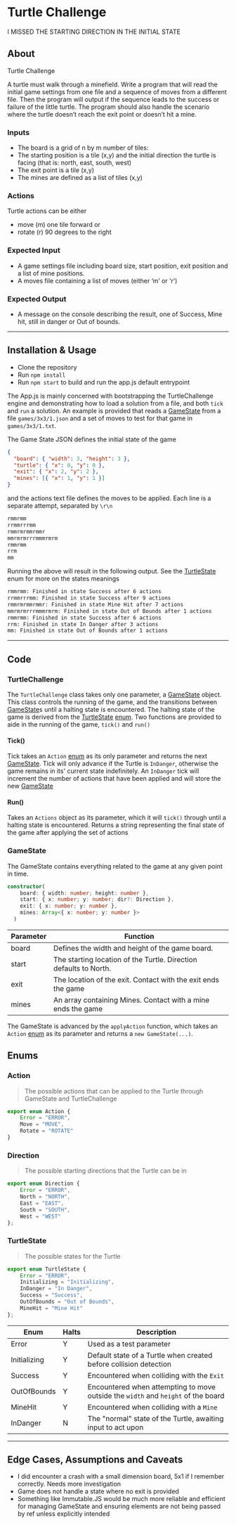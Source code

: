 # Turtle Challenge

I MISSED THE STARTING DIRECTION IN THE INITIAL STATE


## About

Turtle Challenge

A turtle must walk through a minefield. Write a program that will read the initial game settings
from one file and a sequence of moves from a different file.
Then the program will output if the sequence leads to the success or failure of the little turtle.
The program should also handle the scenario where the turtle doesn’t reach the exit point or
doesn’t hit a mine.

### Inputs

* The board is a grid of n by m number of tiles:
* The starting position is a tile (x,y) and the initial direction the turtle is facing (that is: north, east, south, west)
* The exit point is a tile (x,y)
* The mines are defined as a list of tiles (x,y)

### Actions

Turtle actions can be either

* move​ (m) one tile forward or
* rotate​ (r) 90 degrees to the right

### Expected Input

* A game settings file including board size, start position, exit position and a list of mine positions.
* A moves file containing a list of moves (either ‘m’ or ‘r’)

### Expected Output

* A message on the console describing the result, one of Success, Mine hit, still in danger or Out of bounds.

---

## Installation & Usage

* Clone the repository
* Run `npm install`
* Run `npm start` to build and run the app.js default entrypoint

The App.js is mainly concerned with bootstrapping the TurtleChallenge engine and demonstrating how to load a solution from a file, and both `tick` and `run` a solution. An example is provided that reads a [GameState](#gamestate) from a file `games/3x3/1.json` and a set of moves to test for that game in `games/3x3/1.txt`.

The Game State JSON defines the initial state of the game

```json
{
  "board": { "width": 3, "height": 3 },
  "turtle": { "x": 0, "y": 0 },
  "exit": { "x": 2, "y": 2 },
  "mines": [{ "x": 1, "y": 1 }]
}
```

and the actions text file defines the moves to be applied. Each line is a separate attempt, separated by `\r\n`

```txt
rmmrmm
rrmmrrrmm
rmmrmrmmrmmr
mmrmrmrrrmmmrmrm
rmmrmm
rrm
mm
```

Running the above will result in the following output. See the [TurtleState](#turtleState) enum for more on the states meanings

```txt
rmmrmm: Finished in state Success after 6 actions
rrmmrrrmm: Finished in state Success after 9 actions
rmmrmrmmrmmr: Finished in state Mine Hit after 7 actions
mmrmrmrrrmmmrmrm: Finished in state Out of Bounds after 1 actions
rmmrmm: Finished in state Success after 6 actions
rrm: Finished in state In Danger after 3 actions
mm: Finished in state Out of Bounds after 1 actions
```

---

## Code

### TurtleChallenge

The `TurtleChallenge` class takes only one parameter, a [GameState](#gamestate) object. This class controls the running of the game, and the transitions between [GameState](#gamestate)s until a halting state is encountered. The halting state of the game is derived from the [TurtleState](#turtleState) [enum](#enums). Two functions are provided to aide in the running of the game, `tick()` and `run()`

#### Tick()

Tick takes an `Action` [enum](#enums) as its only parameter and returns the next [GameState](#gamestate). Tick will only advance if the Turtle is `InDanger`, otherwise the game remains in its' current state indefinitely. An `InDanger` tick will increment the number of actions that have been applied and will store the new [GameState](#gamestate)

#### Run()

Takes an `Actions` object as its parameter, which it will `tick()` through until a halting state is encountered. Returns a string representing the final state of the game after applying the set of actions

### GameState

The GameState contains everything related to the game at any given point in time.

```ts
constructor(
    board: { width: number; height: number },
    start: { x: number; y: number; dir?: Direction },
    exit: { x: number; y: number },
    mines: Array<{ x: number; y: number }>
  )
```

Parameter | Function
--- | ---
board | Defines the width and height of the game board.
start | The starting location of the Turtle. Direction defaults to North.
exit | The location of the exit. Contact with the exit ends the game
mines | An array containing Mines. Contact with a mine ends the game

The GameState is advanced by the `applyAction` function, which takes an `Action` [enum](#enums) as its parameter and returns a `new GameState(...)`.

## Enums

### Action

> The possible actions that can be applied to the Turtle through GameState and TurtleChallenge

```ts
export enum Action {
    Error = "ERROR",
    Move = "MOVE",
    Rotate = "ROTATE"
}
```

### Direction

> The possible starting directions that the Turtle can be in

```ts
export enum Direction {
    Error = "ERROR",
    North = "NORTH",
    East = "EAST",
    South = "SOUTH",
    West = "WEST"
};
```

### TurtleState

> The possible states for the Turtle

```ts
export enum TurtleState {
    Error = "ERROR",
    Initializing = "Initializing",
    InDanger = "In Danger",
    Success = "Success",
    OutOfBounds = "Out of Bounds",
    MineHit = "Mine Hit"
};
```

Enum | Halts | Description
--- | --- | ---
Error | Y | Used as a test parameter
Initializing | Y | Default state of a Turtle when created before collision detection
Success | Y | Encountered when colliding with the `Exit`
OutOfBounds | Y | Encountered when attempting to move outside the `width` and `height` of the board
MineHit | Y | Encountered when colliding with a `Mine`
InDanger | N | The "normal" state of the Turtle, awaiting input to act upon

---

## Edge Cases, Assumptions and Caveats

* I did encounter a crash with a small dimension board, 5x1 if I remember correctly. Needs more investigation
* Game does not handle a state where no exit is provided
* Something like Immutable.JS would be much more reliable and efficient for managing GameState and ensuring elements are not being passed by ref unless explicitly intended